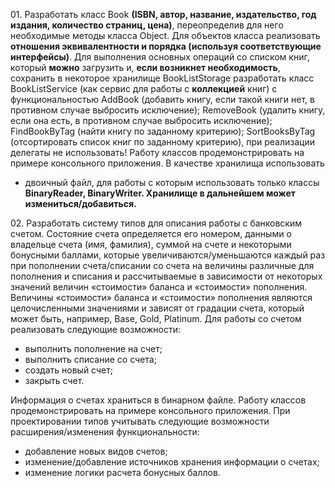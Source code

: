 </b>01.</b> Разработать класс Book <b>(ISBN, автор, название, издательство, год издания, количество страниц, цена)</b>, переопределив для него необходимые методы класса Object. Для объектов класса реализовать <b>отношения эквивалентности и порядка (используя соответствующие интерфейсы)</b>. Для выполнения основных операций со списком книг, который <b>можно</b> загрузить и, <b>если возникнет необходимость</b>, сохранить в некоторое хранилище BookListStorage разработать класс BookListService (как сервис для работы с <b>коллекцией</b> книг) с функциональностью AddBook (добавить книгу, если такой книги нет, в противном случае выбросить исключение); RemoveBook (удалить книгу, если она есть, в противном случае выбросить исключение); FindBookByTag (найти книгу по заданному критерию); SortBooksByTag (отсортировать список книг по заданному критерию), при реализации делегаты не использовать!
Работу классов продемонстрировать на примере консольного приложения. 
В качестве хранилища использовать
- двоичный файл, для работы с которым использовать только классы <b>BinaryReader, BinaryWriter. Хранилище в дальнейшем может измениться/добавиться.</b>

</b>02.</b> Разработать систему типов для описания работы с банковским счетом. Состояние счета определяется его номером, данными о владельце счета (имя, фамилия), суммой на счете и некоторыми бонусными баллами, которые увеличиваются/уменьшаются каждый раз при пополнении счета/списании со счета на величины различные для пополнения и списания и рассчитываемые в зависимости от некоторых значений величин «стоимости» баланса и «стоимости» пополнения. Величины «стоимости» баланса и «стоимости» пополнения являются целочисленными значениями и зависят от градации счета, который может быть, например,  Base, Gold, Platinum.
Для работы со счетом реализовать следующие возможности:
<ul>
 <li>выполнить пополнение на счет;</li>
 <li>выполнить списание со счета;</li>
 <li>создать новый счет;</li>
 <li>закрыть счет. </li>
</ul>
Информация о счетах храниться в бинарном файле.
Работу классов продемонстрировать на примере консольного приложения. 
При проектировании типов учитывать следующие возможности расширения/изменения функциональности:
<ul>
 <li>добавление новых видов счетов;</li>
 <li>изменение/добавление источников хранения информации о счетах;</li>
 <li>изменение логики расчета бонусных баллов.</li>
</ul>



